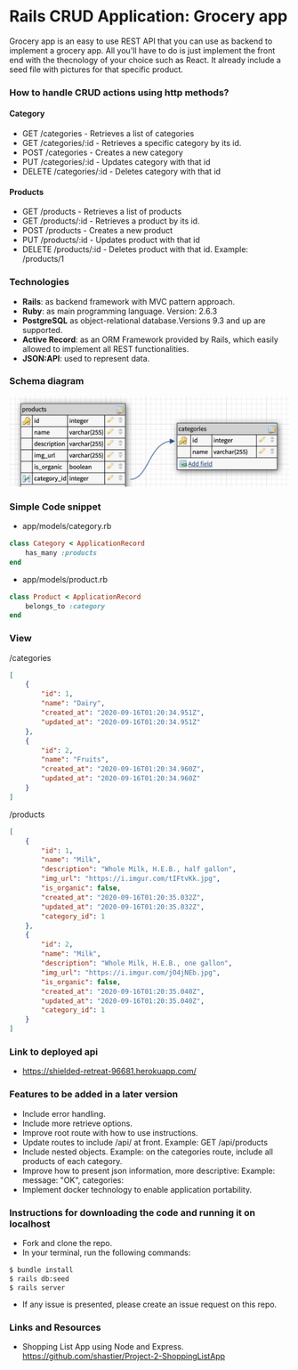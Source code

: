 # Rails CRUD Application: Grocery app

Grocery app is an easy to use REST API that you can use as backend to implement a grocery app. All you'll have to do is just implement the front end with the thecnology of your choice such as React.
It already include a seed file with pictures for that specific product. 

### How to handle CRUD actions using http methods?
#### Category
- GET /categories - Retrieves a list of categories
- GET /categories/:id - Retrieves a specific category by its id.
- POST /categories - Creates a new category
- PUT /categories/:id - Updates category with that id
- DELETE /categories/:id - Deletes category with that id 

#### Products
- GET /products - Retrieves a list of products
- GET /products/:id - Retrieves a product by its id.
- POST /products - Creates a new product
- PUT /products/:id - Updates product with that id
- DELETE /products/:id - Deletes product with that id. Example: /products/1

### Technologies
- **Rails**: as backend framework with MVC pattern approach.
- **Ruby**: as main programming language. Version: 2.6.3
- **PostgreSQL** as object-relational database.Versions 9.3 and up are supported.
- **Active Record**: as an ORM Framework provided by Rails, which easily allowed to implement all REST functionalities. 
- **JSON:API**: used to represent data. 

### Schema diagram
![schema](./assets/schema_diagram.jpg)

### Simple Code snippet
- app/models/category.rb
```ruby
class Category < ApplicationRecord
    has_many :products
end
```
- app/models/product.rb
```ruby
class Product < ApplicationRecord
    belongs_to :category
end
```

### View
/categories
```json
[
    {
        "id": 1,
        "name": "Dairy",
        "created_at": "2020-09-16T01:20:34.951Z",
        "updated_at": "2020-09-16T01:20:34.951Z"
    },
    {
        "id": 2,
        "name": "Fruits",
        "created_at": "2020-09-16T01:20:34.960Z",
        "updated_at": "2020-09-16T01:20:34.960Z"
    }
]
```
/products
```json
[
    {
        "id": 1,
        "name": "Milk",
        "description": "Whole Milk, H.E.B., half gallon",
        "img_url": "https://i.imgur.com/tIFtvKk.jpg",
        "is_organic": false,
        "created_at": "2020-09-16T01:20:35.032Z",
        "updated_at": "2020-09-16T01:20:35.032Z",
        "category_id": 1
    },
    {
        "id": 2,
        "name": "Milk",
        "description": "Whole Milk, H.E.B., one gallon",
        "img_url": "https://i.imgur.com/jO4jNEb.jpg",
        "is_organic": false,
        "created_at": "2020-09-16T01:20:35.040Z",
        "updated_at": "2020-09-16T01:20:35.040Z",
        "category_id": 1
    }
]
```

### Link to deployed api
- https://shielded-retreat-96681.herokuapp.com/

### Features to be added in a later version
- Include error handling.
- Include more retrieve options.
- Improve root route with how to use instructions.
- Update routes to include /api/ at front. Example: GET /api/products
- Include nested objects. Example: on the categories route, include all products of each category.
- Improve how to present json information, more descriptive: Example: message: "OK", categories:
- Implement docker technology to enable application portability.

### Instructions for downloading the code and running it on localhost
- Fork and clone the repo.
- In your terminal, run the following commands:
```
$ bundle install
$ rails db:seed
$ rails server
```
- If any issue is presented, please create an issue request on this repo.

### Links and Resources
- Shopping List App using Node and Express.
https://github.com/shastier/Project-2-ShoppingListApp
